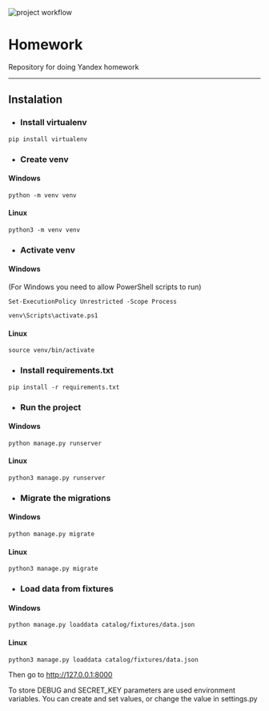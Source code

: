 ![project workflow](https://github.com/br-bread/homework/actions/workflows/python-package.yml/badge.svg)
# Homework
Repository for doing Yandex homework
___
## Instalation

- ### Install virtualenv
```
pip install virtualenv
```
- ### Create venv
#### Windows
```
python -m venv venv
```
#### Linux
```
python3 -m venv venv
```
- ### Activate venv
#### Windows
(For Windows you need to allow PowerShell scripts to run)
```
Set-ExecutionPolicy Unrestricted -Scope Process
```
```
venv\Scripts\activate.ps1
```
#### Linux
```
source venv/bin/activate
```
- ### Install requirements.txt
```
pip install -r requirements.txt
```
- ### Run the project
#### Windows
```
python manage.py runserver
```
#### Linux
```
python3 manage.py runserver
```
- ### Migrate the migrations
#### Windows
```
python manage.py migrate
```
#### Linux
```
python3 manage.py migrate
```
- ### Load data from fixtures
#### Windows
```
python manage.py loaddata catalog/fixtures/data.json
```
#### Linux
```
python3 manage.py loaddata catalog/fixtures/data.json
```
Then go to http://127.0.0.1:8000

To store DEBUG and SECRET_KEY parameters are used environment variables.
You can create and set values, or change the value in settings.py